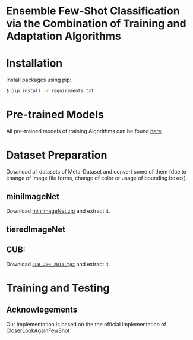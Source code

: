 # Ensemble Few-Shot Classification via the Combination of Training and Adaptation Algorithms

# Installation
Install packages using pip:
```bash
$ pip install -r requirements.txt
```

# Pre-trained Models
All pre-trained models of training Algorithms can be found [here]().

# Dataset Preparation
Download all datasets of Meta-Dataset and convert some of them (due to change of image file forms, change of color or usage of bounding boxes).

## miniImageNet 
Download [miniImageNet.zip](https://drive.google.com/file/d/1QEbHFIOKIM9KmId175QaLK-r22kgd7br/view?usp=share_link) and extract it.

## tieredImageNet


## CUB: 
Download [`CUB_200_2011.tgz`](https://drive.google.com/file/d/1hbzc_P1FuxMkcabkgn9ZKinBwW683j45/view) and extract it.

# Training and Testing


## Acknowlegements

Our implementation is based on the the official implementation of [CloserLookAgainFewShot](https://github.com/Frankluox/CloserLookAgainFewShot)


